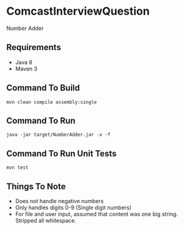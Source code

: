 # ComcastInterviewQuestion
Number Adder

## Requirements
- Java 8
- Maven 3

## Command To Build

```mvn clean compile assembly:single```

## Command To Run

``` java -jar target/NumberAdder.jar -x -f ```

## Command To Run Unit Tests

``` mvn test ```

## Things To Note

- Does not handle negative numbers
- Only handles digits 0-9 (Single digit numbers)
- For file and user input, assumed that content was one big string. Stripped all whitespace.
